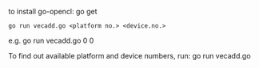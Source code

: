 to install go-opencl:
    go get

    go run vecadd.go <platform no.> <device.no.>
e.g.
    go run vecadd.go 0 0

To find out available platform and device numbers, run:
    go run vecadd.go

